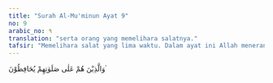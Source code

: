 ```yaml
---
title: "Surah Al-Mu'minun Ayat 9"
no: 9
arabic_no: ٩
translation: "serta orang yang memelihara salatnya."
tafsir: "Memelihara salat yang lima waktu. Dalam ayat ini Allah menerangkan sifat yang ketujuh, yaitu orang mukmin yang berbahagia itu selalu memelihara dan memperhatikan salat lima waktu secara sempurna, tepat waktu, dan memenuhi persyaratan dan rukun-rukun. Ayat ini tidak sama dengan ayat kedua di atas, sebab di sana disebutkan bahwa mereka khusyuk dalam salatnya, sedangkan di sini disebutkan, bahwa mereka selalu memelihara salat dengan tertib dan teratur. Kelompok ayat-ayat ini dimulai dengan menyebutkan salat dan disudahi pula dengan menyebut salat, hal ini memberi peringatan betapa pentingnya salat yang telah dijadikan tiang agama. Rasulullah pernah bersabda, \"Barang siapa yang mendirikan salat sungguh ia telah mendirikan agama dan barang siapa yang meninggalkan salat, sungguh ia telah merobohkan agama.\" Berikut penjelasan hadis mengenai keutamaan salat:\n\nDari Abdullah bin Mas'ud berkata, saya bertanya kepada Rasulullah, amalan apa yang paling dicintai Allah, Nabi menjawab, salat pada waktunya, kemudian apa? Nabi menjawab, birrul walidain (berbuat baik kepada kedua orang tua). Kemudian apa lagi? Nabi bersabda, jihad di jalan Allah. (Riwayat asy-Syaikhan)\n\nTersebut pula dalam sebuah hadis Nabi saw:\n\nDari sauban, Nabi bersabda, \"Istiqamahlah kamu dan jangan menghitung-hitung. Ketahuilah bahwa perbuatanmu yang paling baik ialah salat, dan tidak ada orang yang menjaga salat melainkan orang yang beriman. (Riwayat Ahmad, al-hakim dan al-Baihaqi)"
---
```

وَالَّذِيْنَ هُمْ عَلٰى صَلَوٰتِهِمْ يُحَافِظُوْنَ ۘ